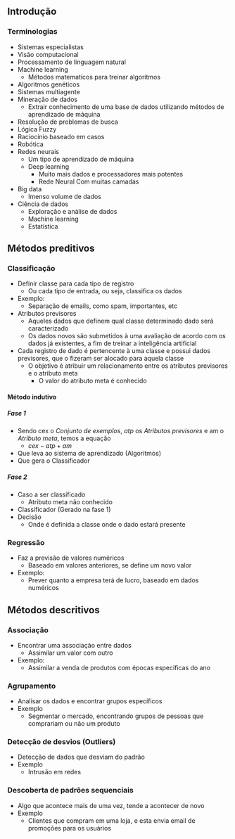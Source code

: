 ## Introdução
### Terminologias
- Sistemas especialistas
- Visão computacional
- Processamento de linguagem natural
- Machine learning
	- Métodos matematicos para treinar algoritmos
- Algoritmos genéticos
- Sistemas multiagente
- Mineração de dados
	- Extrair conhecimento de uma base de dados utilizando métodos de aprendizado de máquina
- Resolução de problemas de busca
- Lógica Fuzzy
- Raciocínio baseado em casos
- Robótica
- Redes neurais
	- Um tipo de aprendizado de máquina
	- Deep learning
		- Muito mais dados e processadores mais potentes
		- Rede Neural Com muitas camadas
- Big data
	- Imenso volume de dados
- Ciência de dados
	- Exploração e análise de dados
	- Machine learning
	- Estatística

## Métodos preditivos
### Classificação
- Definir classe para cada tipo de registro
	- Ou cada tipo de entrada, ou seja, classifica os dados
- Exemplo:
	- Separação de emails, como spam, importantes, etc
- Atributos previsores
	- Aqueles dados que definem qual classe determinado dado será caracterizado
	- Os dados novos são submetidos à uma avaliação de acordo com os dados já existentes, a fim de treinar a inteligência artificial
- Cada registro de dado é pertencente à uma classe e possui dados previsores, que o fizeram ser alocado para aquela classe
	- O objetivo é atribuir um relacionamento entre os atributos previsores e o atributo meta
		- O valor do atributo meta é conhecido
#### Método indutivo
##### Fase 1
- Sendo cex o *Conjunto de exemplos*, *atp* os *Atributos previsores* e am o *Atributo meta*, temos a equação
	- $cex-atp+am$
- Que leva ao sistema de aprendizado (Algoritmos)
- Que gera o Classificador
##### Fase 2
- Caso a ser classificado
	- Atributo meta não conhecido
- Classificador (Gerado na fase 1)
- Decisão
	- Onde é definida a classe onde o dado estará presente
### Regressão
- Faz a previsão de valores numéricos
	- Baseado em valores anteriores, se define um novo valor
- Exemplo:
	- Prever quanto a empresa terá de lucro, baseado em dados numéricos
## Métodos descritivos
### Associação
- Encontrar uma associação entre dados
	- Assimilar um valor com outro
- Exemplo:
	- Assimilar a venda de produtos com épocas especificas do ano
### Agrupamento
- Analisar os dados e encontrar grupos específicos
- Exemplo
	- Segmentar o mercado, encontrando grupos de pessoas que comprariam ou não um produto
### Detecção de desvios (Outliers)
- Detecção de dados que desviam do padrão
- Exemplo
	- Intrusão em redes
### Descoberta de padrões sequenciais
- Algo que acontece mais de uma vez, tende a acontecer de novo
- Exemplo
	- Clientes que compram em uma loja, e esta envia email de promoções para os usuários